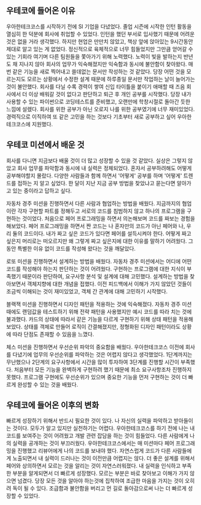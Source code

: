 ## 우테코에 들어온 이유

우아한테크코스를 시작하기 전에 SI 기업을 다녔었다. 졸업 시즌에 시작한 인턴 활동을 열심히 한 덕분에 회사에 취업할 수 있었다. 인턴을 했던 부서로 입사했기 때문에 어려운 것은 없을 거라 생각했다. 하지만 현업은 만만치 않았고, 책상 앞에 앉아있는 9시간동안 제대로 알고 있는 게 없었다. 정신적으로 육체적으로 너무 힘들었지만 그만큼 얻어갈 수 있는 기회라 여기며 다른 팀원들을 쫓아가기 위해 노력했다. 노력이 빛을 발하는지 반년도 채 지나지 않아 회사의 업무가 익숙해졌지만 익숙함과 동시에 불안함이 찾아왔다. 매번 같은 기능을 새로 찍어내고 쓸데없는 문서만 작성하는 것 같았다. 당장 어떤 것을 모르는지도 모르는 상황에서 수정한 설계 때문에 하루종일 문서만 작업하는 날이 늘어가는 것이 불안했다. 회사를 다닐 수록 경력이 쌓여 신입 타이틀을 붙이기 애매할 때 즈음 회사에서 더 이상 배워갈 것이 없다고 판단하고 퇴근 후 개인 공부를 시작했다. 당장 내가 사용할 수 있는 파이썬으로 코딩테스트를 준비했고, 오랜만에 학창시절로 돌아간 듯한 느낌에 설렜다. 회사를 위한 공부가 아닌 오로지 나를 위한 공부였기에 너무 재미있었다. 경력직으로 이직하여 또 같은 고민을 하는 것보다 기초부터 새로 공부하고 싶어 우아한테크코스에 지원했다.

## 우테코 미션에서 배운 것

회사를 다니면 지금보다 배울 것이 더 많고 성장할 수 있을 것 같았다. 실상은 그렇지 않았고 회사 업무를 파악함과 동시에 내 실력은 정체되었다. 혼자서 공부하려해도 어떻게 공부해야할지 몰랐다. 다양한 사람들과 함께 하면서 '어떻게' 공부를 하며 '어떻게' 트렌드를 접하는 지 알고 싶었다.  한 달이 지난 지금 공부 방법을 찾았냐고 묻는다면 알아가고 있는 중이라고 답하고 싶다. 

자동차 경주 미션을 진행하면서 다른 사람과 협업하는 방법을 배웠다. 지금까지의 협업이란 각자 구현할 파트를 정해두고 서로의 코드를 침범하지 않고 하나의 프로그램을 구현하는 것이었다. 처음으로 페어 프로그래밍을 하면서 의논해보며 코드를 짜보는 경험을 해보았다. 페어 프로그래밍을 하면서 짠 코드는 나 혼자만의 코드가 아닌 페어와 나, 우리 둘의 코드이다. 내가 짜고 싶은 코드가 있다면 페어를 설득시켜야 한다. 어떻게 짜고 싶은지 머리로는 떠오르지만 왜 그렇게 짜고 싶은지에 대한 이유를 말하기 어려웠다. 그동안 특별한 이유 없이 코드를 작성해 왔다는 것을 깨달았다.

로또 미션을 진행하면서 설계하는 방법을 배웠다. 자동차 경주 미션에서는 어디에 어떤 코드를 작성해야 하는지 판단하는 것이 어려웠다. 구현하는 프로그램에 대한 지식이 부족했기 때문이라 판단하여, 요구사항 분석 및 설계에 대해 고민했다. 설계하는 방법을 찾아보면서 객체지향에 대한 개념을 접했다. 이전 피드백에서 이해가 가지 않았던 것들이 조금씩 이해되는 것이 재미있었고, 객체 간 관계에 대해 고민하기 시작했다.

블랙잭 미션을 진행하면서 디자인 패턴을 적용하는 것에 익숙해졌다. 자동차 경주 미션 때에도 랜덤값을 테스트하기 위해 전략 패턴을 사용했지만 예시 코드를 따라 치는 것에 불과했다. 카드의 상태에 따라서 같은 기능을 다르게 구현하기 위해 상태 패턴을 적용해보았다. 상태를 객체로 만들어 로직이 간결해졌지만, 정형화된 디자인 패턴이라도 상황에 따라 단점도 존재할 수 있음을 느꼈다.

체스 미션을 진행하면서 우선순위 파악의 중요함을 배웠다. 우아한테크코스 이전에 회사를 다녔기에 업무의 우선순위를 파악하는 것은 어렵지 않다고 생각했었다. 1단계까지는 무난했으나 2단계의 요구사항에서 시간을 많이 투자하여 3단계를 진행할 시간이 부족했다. 처음부터 모든 기능을 완벽하게 구현하려 했기 때문에 최소 요구사항조차 진행하지 못했다. 프로그램 구현에도 우선순위가 있으며 중요한 기능을 먼저 구현하는 것이 더 빠르게 완성할 수 있는 것을 배웠다.

## 우테코에 들어온 이후의 변화

빠르게 성장하기 위해서 반드시 필요한 것이 있다. 나 자신의 실력을 파악하고 받아들이는 것이다. 모두가 알고 있지만 실천하기는 어렵다. 우아한테크코스를 하기 전에 나는 내 코드를 보여주는 것이 어려웠고 개발 관련 잡담을 하는 것이 힘들었다. 다른 사람에게 나의 실력을 공개하는 것이 부끄러웠다. 우아한테크코스에서는 매 미션마다 페어 프로그래밍을 진행했고 리뷰어에게 나의 코드를 보내야 했다. 자연스럽게 코드가 다른 사람들에게 노출되면서 내 실력이 드러나는 것이 이전만큼 어렵지는 않다. 더 좋은 설계를 위해서 페어와 상의하면서 모르는 것을 알리는 것이 자연스러워졌다. 내 실력을 인식하고 부족한 부분을 알게되면서 더 빠르게 성장했다. 모르는 부분은 바로 찾아보고 이해가 가지 않으면 넘겼다. 당장 모든 것을 알아야 하는것에 집착하여 조급한 마음을 가지는 것이 오히려 독이 될 수 있다. 조급함과 불안함을 버리고 먼 길로 돌아감으로써 나는 더 빠르게 성장할 수 있었다.
